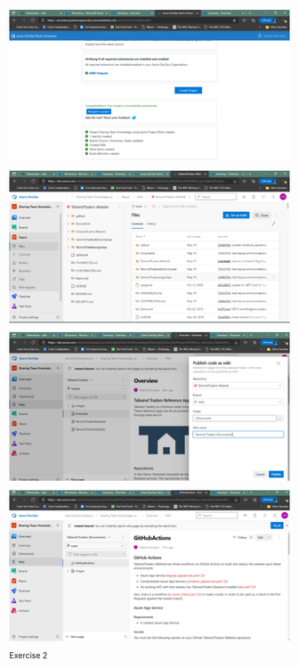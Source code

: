 ![0301](imagesEvidencia3/0301.PNG)

![0302](imagesEvidencia3/0302.PNG)

![0303](imagesEvidencia3/0303.PNG)

![0304](imagesEvidencia3/0304.PNG)

Exercise 2
